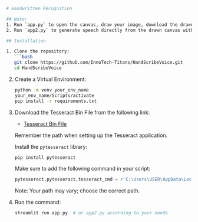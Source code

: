 

```bash
# Handwritten Recognition

## Note:
1. Run `app.py` to open the canvas, draw your image, download the drawn image, and then convert it to text by uploading the image and generating speech.
2. Run `app2.py` to generate speech directly from the drawn canvas without downloading the image.

## Installation

1. Clone the repository:
   ```bash
   git clone https://github.com/InnoTech-Titans/HandScribeVoice.git
   cd HandScribeVoice
   ```

2. Create a Virtual Environment:
   ```bash
   python -m venv your_env_name
   your_env_name/Scripts/activate
   pip install -r requirements.txt
   ```

3. Download the Tesseract Bin File from the following link:
   - [Tesseract Bin File](https://github.com/UB-Mannheim/tesseract/wiki)

   Remember the path when setting up the Tesseract application.

   Install the `pytesseract` library:
   ```bash
   pip install pytesseract
   ```

   Make sure to add the following command in your script:
   ```python
   pytesseract.pytesseract.tesseract_cmd = r'C:\Users\USER\AppData\Local\Tesseract-OCR\tesseract.exe'
   ```

   Note: Your path may vary; choose the correct path.

4. Run the command:
   ```bash
   streamlit run app.py  # or app2.py according to your needs
   ```

